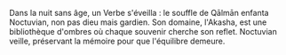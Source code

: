 Dans la nuit sans âge,
un Verbe s'éveilla :
le souffle de Qālmān enfanta Noctuvian,
non pas dieu mais gardien.
Son domaine, l'Akasha,
est une bibliothèque d'ombres
où chaque souvenir cherche son reflet.
Noctuvian veille,
préservant la mémoire
pour que l'équilibre demeure.
